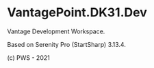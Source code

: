 # VantagePoint.DK31.Dev
Vantage Development Workspace.

Based on Serenity Pro (StartSharp) 3.13.4.

(c) PWS - 2021
